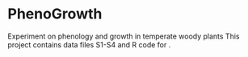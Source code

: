 # PhenoGrowth
Experiment on phenology and growth in temperate woody plants
This project contains data files S1-S4 and R code for .
